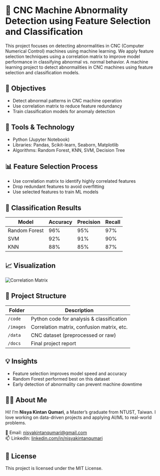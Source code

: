 # 🤖 CNC Machine Abnormality Detection using Feature Selection and Classification

This project focuses on detecting abnormalities in CNC (Computer Numerical Control) machines using machine learning. We apply feature selection techniques using a correlation matrix to improve model performance in classifying abnormal vs. normal behavior.
A machine learning project to detect abnormalities in CNC machines using feature selection and classification models.

## 🎯 Objectives

- Detect abnormal patterns in CNC machine operation
- Use correlation matrix to reduce feature redundancy
- Train classification models for anomaly detection

## 🧠 Tools & Technology

- Python (Jupyter Notebook)
- Libraries: Pandas, Scikit-learn, Seaborn, Matplotlib
- Algorithms: Random Forest, KNN, SVM, Decision Tree

## 📊 Feature Selection Process

- Use correlation matrix to identify highly correlated features
- Drop redundant features to avoid overfitting
- Use selected features to train ML models

## 🧪 Classification Results

| Model         | Accuracy | Precision | Recall |
|---------------|----------|-----------|--------|
| Random Forest | 96%      | 95%       | 97%    |
| SVM           | 92%      | 91%       | 90%    |
| KNN           | 88%      | 85%       | 87%    |

## 📈 Visualization

![Correlation Matrix](images/feature-selection-diagram.png)

## 📁 Project Structure

| Folder | Description |
|--------|-------------|
| `/code` | Python code for analysis & classification |
| `/images` | Correlation matrix, confusion matrix, etc. |
| `/data` | CNC dataset (preprocessed or raw) |
| `/docs` | Final project report |

## 💡 Insights

- Feature selection improves model speed and accuracy
- Random Forest performed best on this dataset
- Early detection of abnormality can prevent machine downtime

## 🙋‍♀️ About Me

Hi! I’m **Nisya Kintan Qumari**, a Master’s graduate from NTUST, Taiwan. I love working on data-driven projects and applying AI/ML to real-world problems.

📧 Email: nisyakintanqumari@gmail.com  
📫 LinkedIn: [linkedin.com/in/nisyakintanqumari](https://linkedin.com/in/nisyakintanqumari)

## 📜 License

This project is licensed under the MIT License.
